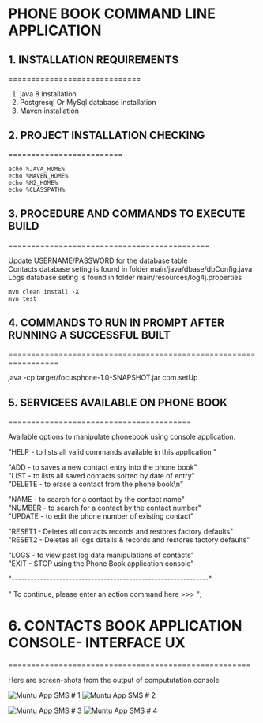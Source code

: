 
# PHONE BOOK COMMAND LINE APPLICATION

## 1. INSTALLATION REQUIREMENTS
=============================
1. java 8 installation
2. Postgresql Or MySql database installation
3. Maven installation

## 2. PROJECT INSTALLATION CHECKING
=========================

```
echo %JAVA_HOME%
echo %MAVEN_HOME%
echo %M2_HOME%
echo %CLASSPATH%

```

## 3. PROCEDURE AND COMMANDS TO EXECUTE BUILD
============================================

Update USERNAME/PASSWORD for the database table\
Contacts database seting is found in folder main/java/dbase/dbConfig.java
Logs database seting is found in folder main/resources/log4j.properties


```
mvn clean install -X
mvn test

```


## 4. COMMANDS TO RUN IN PROMPT AFTER RUNNING A SUCCESSFUL BUILT
=================================================================

java -cp target/focusphone-1.0-SNAPSHOT.jar com.setUp


## 5. SERVICEES AVAILABLE ON PHONE BOOK
========================================


Available options to manipulate phonebook using console application.

"HELP   - to lists all valid commands available in this application "

"ADD    - to saves a new contact entry into the phone book" \
"LIST   - to lists all saved contacts sorted by date of entry"\
"DELETE - to erase a contact from the phone book\n"

"NAME   - to search for a contact by the contact name"\
"NUMBER   - to search for a contact by the contact number"\
"UPDATE - to edit the phone number of  existing contact"

"RESET1   - Deletes all contacts records and restores factory defaults"\
"RESET2   - Deletes all logs datails & records and restores factory defaults"

"LOGS - to view past log data manipulations of contacts"\
"EXIT   - STOP using the Phone Book application console" 

"--------------------------------------------------------------"

" To continue, please enter an action command here >>>  ";
    
# 6. CONTACTS BOOK APPLICATION CONSOLE- INTERFACE UX 
=====================================================

Here are screen-shots from the output of compututation console

![ Muntu App SMS # 1 ](https://github.com/LINOSNCHENA/PhoneBookApp/blob/master/ux/page%20(1).png)
![ Muntu App SMS # 2 ](https://github.com/LINOSNCHENA/PhoneBookApp/blob/master/ux/page%20(2).png)

![ Muntu App SMS # 3 ](https://github.com/LINOSNCHENA/PhoneBookApp/blob/master/ux/page%20(3).png)
![ Muntu App SMS # 4 ](https://github.com/LINOSNCHENA/PhoneBookApp/blob/master/ux/page%20(4).png)
